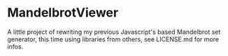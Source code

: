 # MandelbrotViewer

A little project of rewriting my previous Javascript's based Mandelbrot set generator, this time using libraries from others, see LICENSE.md for more infos.


